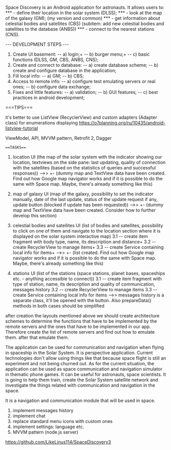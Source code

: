 Space Discovery is an Android application for astronauts.
It allows users to:
*** - define their location in the solar system (DLSS);
*** - look at the map of the galaxy (GM); (my version and common)
*** - get information about celestial bodies and satellites (CBS) (subitem: add new celestial bodies and satellites to the database (ANBS))
*** - connect to the nearest stations (CNS).

--- DEVELOPMENT STEPS ---

1. Create UI basement:
-- a) login;+
-- b) burger menu;+
-- c) basic functions (DLSS, GM, CBS, ANBS, CNS);
2. Create and connect to database:
-- a) create database scheme;
-- b) create and configure database in the application;
3. Fill local info:
-- a) GM;
-- b) CBS;
4. Access to remote info:
-- a) configure test emulating servers or real ones;
-- b) configure data exchange;
5. Fixes and little features:
-- a) validation;
-- b) GUI features;
-- c) best practices in android development;


===TIPS===

it's better to use ListView (RecyclerView) and custom adapters (Adapter class) for enumerations displaying https://o7planning.org/ru/10435/android-listview-tutorial

ViewModel, API, MVVM pattern, Retrofit 2, Dagger

	
	==TASKS==

1. location UI (the map of the solar system with the indicator showing our location, textviews on the side pane:
last updating, quality of connection with the satellites (based on the statistics of queries and successful responses))
-->> +- (dummy map and TextView data have been created. Find out how Google map navigator works and if it is possible to do the same with Space map. Maybe, there's already something like this)

2. map of galaxy UI (map of the galaxy, possibility to set the indicator manually, date of the last update, status of the update request if any, update button (blocked if update has been requested))
-->> +- (dummy map and TextView data have been created. Consider how to further develop this section)		  

3. celestial bodies and satellites UI (list of bodies and satellites, possibility to click on one of them and navigate to the location section where it is displayed on the solar system interactive map)
 3.1 -- create item fragment with body type, name, its description and distance+
 3.2 -- create RecyclerView to manage items+
 3.3 -- create Service containing local info for items+
-->> +- (list created. Find out how Google map navigator works and if it is possible to do the same with Space map. Maybe, there's already something like this)

4. stations UI (list of the stations (space stations, planet bases, spaceships etc. - anything accessible to connect))
 3.1 -- create item fragment with type of station, name, its description and quality of communication, messages history
 3.2 -- create RecyclerView to manage items
 3.3 -- create Service containing local info for items
-->> messages history is a separate class, it'll be opened with the button. Also prepareData() methods in both cases should be simplified

after creation the layouts mentioned above we should create architecture schemes to determine the functions that have to be implemented by the remote servers and the ones that have to be implemented in our app.
Therefore create the list of remote servers and find out how to emulate them.
after that emulate them.









The application can be used for communication and navigation when flying in spaceship in the Solar System. It is perspective application. Current technologies don't allow using things like that because
space flight is still an experiment and not being churned out. As for the current situation, the application can be used as space communication and navigation simulator in thematic phone games.
It can be useful for astronauts, space scientists. It is going to help them train, create the Solar System satellite network and investigate the things related with communication and navigation
in the space.

It is a navigation and communication module that will be used in space.


1. implement messages history 
2. implement chat
3. replace standard menu icons with custom ones
4. implement settings: language etc.
5. MVVM pattern (node.js server)









https://github.com/LikeLinus114/SpaceDiscovery3
